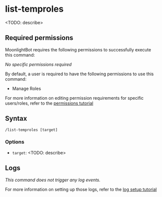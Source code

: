 # list-temproles

<TODO: describe>

## Required permissions

MoonlightBot requires the following permissions to successfully execute this command:

*No specific permissions required*

By default, a user is required to have the following permissions to use this command:

* Manage Roles

For more information on editing permission requirements for specific users/roles, refer to the [permissions tutorial](<linkToPermissionsTutorial>)

## Syntax

```text
/list-temproles [target]
```

### Options

* `target`: <TODO: describe>

## Logs

*This command does not trigger any log events.*

For more information on setting up those logs, refer to the [log setup tutorial](<linkToLogTutorial>)